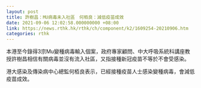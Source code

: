 ```yaml
---
layout: post
title: 許樹昌：MU病毒未入社區　何栢良：減低疫苗成效　
date: 2021-09-06 12:02:58.000000000 +08:00
link: https://news.rthk.hk/rthk/ch/component/k2/1609254-20210906.htm
categories: rthk
---
```


本港至今錄得3宗Mu變種病毒輸入個案，政府專家顧問、中大呼吸系統科講座教授許樹昌相信有關病毒並沒有流入社區，又指接種新冠疫苗不等於不會受感染。

港大感染及傳染病中心總監何栢良表示，已經接種疫苗人士感染變種病毒，會減低疫苗成效。
